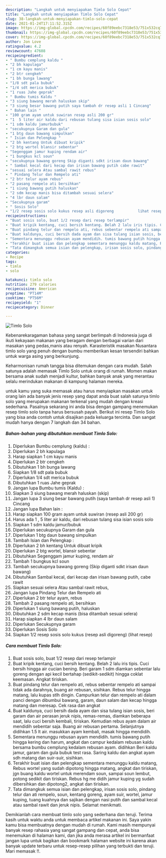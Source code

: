 ```yaml
---
description: "Langkah untuk menyiapakan Timlo Solo Cepat"
title: "Langkah untuk menyiapakan Timlo Solo Cepat"
slug: 38-langkah-untuk-menyiapakan-timlo-solo-cepat
date: 2021-01-24T17:11:52.315Z
image: https://img-global.cpcdn.com/recipes/60f89eebc7318e53/751x532cq70/timlo-solo-foto-resep-utama.jpg
thumbnail: https://img-global.cpcdn.com/recipes/60f89eebc7318e53/751x532cq70/timlo-solo-foto-resep-utama.jpg
cover: https://img-global.cpcdn.com/recipes/60f89eebc7318e53/751x532cq70/timlo-solo-foto-resep-utama.jpg
author: Jon Love
ratingvalue: 4.2
reviewcount: 47608
recipeingredient:
- " Bumbu cemplung kaldu "
- "2 bh kapulaga"
- "1 cm kayu manis"
- "2 btr cengkeh"
- "1 bh bunga lawang"
- "1/8 sdt pala bubuk"
- "1/4 sdt merica bubuk"
- "1 ruas Jahe geprak"
- " Bumbu tumis Kaldu "
- "3 siung bawang merah haluskan skip"
- "3 siung besar bawang putih saya tambah dr resep asli 1 Cincang"
- " Bahan lain "
- "100 gram ayam untuk suwiran resep asli 200 gr"
- "1  5 liter air kaldu dari rebusan tulang sisa isian sosis solo"
- "1 sdm kaldu jamurbubuk"
- "secukupnya Garam dan gula"
- "1 btg daun bawang simpulkan"
- " Isian dan Pelengkap "
- "2 bh kentang Untuk dibuat kripik"
- "2 btg wortel blansir sebentar"
- "Segenggam jamur kuping rendam air"
- "1 bungkus kcl soun"
- "secukupnya bawang goreng Skip diganti sdkt irisan daun bawang"
- " Sambal kecal dari kecap dan irisan bawang putih cabe rawit"
- "sesuai selera Atau sambal rawit rebus"
- " Pindang Telur dan Rempelo ati"
- "2 btr telur ayam rebus"
- "2 pasang rempelo ati bersihkan"
- "1 siung bawang putih haluskan"
- "2 sdm kecap manis bisa ditambah sesuai selera"
- "4 lbr daun salam"
- "Secukupnya garam"
- " Sosis Solo"
- "1/2 resep sosis solo kukus resep asli digoreng           lihat resep"
recipeinstructions:
- "Buat sosis solo, buat 1/2 resep dari resep terlampir"
- "Buat kripik kentang, cuci bersih kentang. Belah 2 lalu iris tipis. Cuci bersih hingga air cucian bening. Beri garam 1 sdm diamkan sebentar lalu goreng dengan api kecil bertahap (sedikit-sedikit) hingga coklat keemasan. Angkat tiriskan."
- "Buat pindang telur dan rempelo ati, rebus sebentar rempelo ati sampai tidak ada darahnya, buang air rebusan, sisihkan. Rebus telur hingga matang, lalu kupas stlh dingin. Campurkan telur dan rempelo ati dalam panci dengan dibumbui bawang, garam, daun salam dan kecap hingga matang dan meresap. Cek rasa dan angkat"
- "Buat kaldunya, cuci bersih dada ayam dan sisa tulang isian sosis, beri garam dan air perasan jeruk nipis, remas-remas, diamkan beberapa saat, lalu cuci bersih kembali, tiriskan. Kemudian rebus ayam dalam air mendidih sebentar saja. Buang air rebusan pertama. Selanjutnya didihkan 1.5 lt air. masukkan ayam kembali, masak hingga mendidih."
- "Sementara menunggu rebusan ayam mendidih. tumis bawang putih hingga kering dan harum, angkat dan campur kedalam rebusan kaldu bersama bumbu cemplung kedalam rebusan ayam. didihkan Beri kaldu jamur, garam dan gula bubuk test rasa. Saring kaldu dan angkat ayam sdh matang dan suir-suir, sisihkan."
- "Terakhir buat isian dan pelengkap sementara menunggu kaldu matang, Rebus wortel yang sudah dipotong hingga matang, angkat dan tiriskan, jgn buang kaldu wortel untuk merendam soun, sampai soun lembut, potong sedikit dan tiriskan. Rebus hg me didih jamur kuping yg sudah dibersihkan dan dipotong2, angkat dan tiriskan."
- "Tata dimangkuk semua isian dan pelengkap, irisan sosis solo, pindang telur dan ati rempelo, soun, kentang goreng, ayam suir, wortel, jamur kuping, tuang kuahnya dan sajikan dengan nasi putih dan sambal kecal atau sambal rawit dan jeruk nipis. Selamat menikmati."
categories:
- Recipe
tags:
- timlo
- solo

katakunci: timlo solo 
nutrition: 279 calories
recipecuisine: American
preptime: "PT14M"
cooktime: "PT56M"
recipeyield: "1"
recipecategory: Dinner

---
```



![Timlo Solo](https://img-global.cpcdn.com/recipes/60f89eebc7318e53/751x532cq70/timlo-solo-foto-resep-utama.jpg)

Kebenarekaragaman bahasa yang sangat berlimpah di Indonesia juga di ikuti kekayaan makanan yang beragam dengan berbagai varian dari masakan yang pedas,manis atau renyah. Karasteristik masakan Nusantara timlo solo yang penuh dengan bumbu memberikan kesan tersendiri bahkan untuk warga asing yang berkunjung.




Keharmonisan rumah tangga bisa ditemukan dengan cara mudah. Salah satunya adalah memasak Timlo Solo untuk orang di rumah. Momen makan bersama anak sudah menjadi kultur, bahkan banyak anak yang merantau selalu merindukan makanan di kampung halaman mereka.

untuk kamu yang suka memasak atau harus menyiapkan masakan untuk orang lain ada banyak jenis resep yang dapat anda buat salah satunya timlo solo yang merupakan makanan terkenal yang mudah dengan kreasi sederhana. Pasalnya sekarang ini anda bisa dengan gampang menemukan resep timlo solo tanpa harus bersusah payah.
Berikut ini resep Timlo Solo yang bisa anda contoh untuk disajikan pada keluarga tercinta. Dan sangat mudah hanya dengan 7 langkah dan 34 bahan.


<!--inarticleads1-->

##### Bahan-bahan yang dibutuhkan membuat Timlo Solo:

1. Diperlukan  Bumbu cemplung (kaldu) :
1. Diperlukan 2 bh kapulaga
1. Harap siapkan 1 cm kayu manis
1. Diperlukan 2 btr cengkeh
1. Dibutuhkan 1 bh bunga lawang
1. Siapkan 1/8 sdt pala bubuk
1. Diperlukan 1/4 sdt merica bubuk
1. Dibutuhkan 1 ruas Jahe geprak
1. Jangan lupa  Bumbu tumis (Kaldu) :
1. Siapkan 3 siung bawang merah haluskan (skip)
1. Jangan lupa 3 siung besar bawang putih (saya tambah dr resep asli 1) Cincang
1. Jangan lupa  Bahan lain :
1. Harap siapkan 100 gram ayam untuk suwiran (resep asli 200 gr)
1. Harus ada 1 , 5 liter air kaldu, dari rebusan tulang sisa isian sosis solo
1. Siapkan 1 sdm kaldu jamur/bubuk
1. Diperlukan secukupnya Garam dan gula
1. Diperlukan 1 btg daun bawang simpulkan
1. Tambah  Isian dan Pelengkap :
1. Diperlukan 2 bh kentang Untuk dibuat kripik
1. Diperlukan 2 btg wortel, blansir sebentar
1. Dibutuhkan Segenggam jamur kuping, rendam air
1. Tambah 1 bungkus kcl soun
1. Tambah secukupnya bawang goreng (Skip diganti sdkt irisan daun bawang)
1. Dibutuhkan  Sambal kecal, dari kecap dan irisan bawang putih, cabe rawit
1. Siapkan sesuai selera Atau sambal rawit rebus,
1. Jangan lupa  Pindang Telur dan Rempelo ati
1. Diperlukan 2 btr telur ayam, rebus
1. Tambah 2 pasang rempelo ati, bersihkan
1. Diperlukan 1 siung bawang putih, haluskan
1. Dibutuhkan 2 sdm kecap manis (bisa ditambah sesuai selera)
1. Harap siapkan 4 lbr daun salam
1. Diperlukan Secukupnya garam
1. Diperlukan  Sosis Solo
1. Siapkan 1/2 resep sosis solo kukus (resep asli digoreng)           (lihat resep)




<!--inarticleads2-->

##### Cara membuat  Timlo Solo:

1. Buat sosis solo, buat 1/2 resep dari resep terlampir
1. Buat kripik kentang, cuci bersih kentang. Belah 2 lalu iris tipis. Cuci bersih hingga air cucian bening. Beri garam 1 sdm diamkan sebentar lalu goreng dengan api kecil bertahap (sedikit-sedikit) hingga coklat keemasan. Angkat tiriskan.
1. Buat pindang telur dan rempelo ati, rebus sebentar rempelo ati sampai tidak ada darahnya, buang air rebusan, sisihkan. Rebus telur hingga matang, lalu kupas stlh dingin. Campurkan telur dan rempelo ati dalam panci dengan dibumbui bawang, garam, daun salam dan kecap hingga matang dan meresap. Cek rasa dan angkat
1. Buat kaldunya, cuci bersih dada ayam dan sisa tulang isian sosis, beri garam dan air perasan jeruk nipis, remas-remas, diamkan beberapa saat, lalu cuci bersih kembali, tiriskan. Kemudian rebus ayam dalam air mendidih sebentar saja. Buang air rebusan pertama. Selanjutnya didihkan 1.5 lt air. masukkan ayam kembali, masak hingga mendidih.
1. Sementara menunggu rebusan ayam mendidih. tumis bawang putih hingga kering dan harum, angkat dan campur kedalam rebusan kaldu bersama bumbu cemplung kedalam rebusan ayam. didihkan Beri kaldu jamur, garam dan gula bubuk test rasa. Saring kaldu dan angkat ayam sdh matang dan suir-suir, sisihkan.
1. Terakhir buat isian dan pelengkap sementara menunggu kaldu matang, Rebus wortel yang sudah dipotong hingga matang, angkat dan tiriskan, jgn buang kaldu wortel untuk merendam soun, sampai soun lembut, potong sedikit dan tiriskan. Rebus hg me didih jamur kuping yg sudah dibersihkan dan dipotong2, angkat dan tiriskan.
1. Tata dimangkuk semua isian dan pelengkap, irisan sosis solo, pindang telur dan ati rempelo, soun, kentang goreng, ayam suir, wortel, jamur kuping, tuang kuahnya dan sajikan dengan nasi putih dan sambal kecal atau sambal rawit dan jeruk nipis. Selamat menikmati.




Demikianlah cara membuat timlo solo yang sederhana dan teruji. Terima kasih untuk waktu anda untuk membaca artikel makanan ini. Saya yakin kamu bisa membuatnya dengan mudah di rumah. Kami masih mempunyai banyak resep rahasia yang sangat gampang dan cepat, anda bisa menemukan di halaman kami, dan jika anda merasa artikel ini bermanfaat jangan lupa untuk bagikan dan bookmark halaman website ini karena akan banyak update terbaru untuk resep-resep pilihan yang terbukti dan teruji. Mari memasak !!. 
